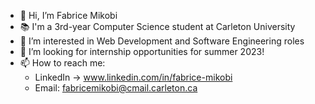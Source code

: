 - 👋 Hi, I’m Fabrice Mikobi
- 📚 I'm a 3rd-year Computer Science student at Carleton University
- 👀 I’m interested in Web Development and Software Engineering roles
- 💞️ I’m looking for internship opportunities for summer 2023!
- 📫 How to reach me: 
   - LinkedIn -> www.linkedin.com/in/fabrice-mikobi
   - Email: fabricemikobi@cmail.carleton.ca

<!---
fabricem15/fabricem15 is a ✨ special ✨ repository because its `README.md` (this file) appears on your GitHub profile.
You can click the Preview link to take a look at your changes.
--->

